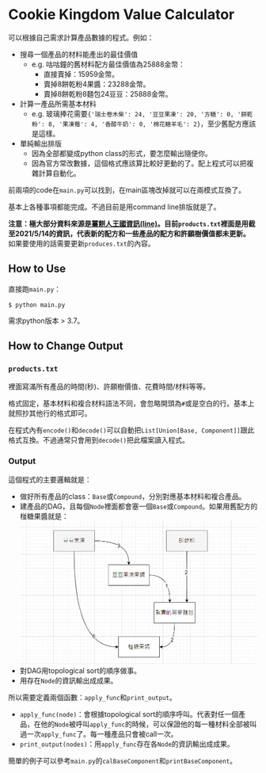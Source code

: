 # Cookie Kingdom Value Calculator

可以根據自己需求計算產品數據的程式。例如：
+ 搜尋一個產品的材料能產出的最佳價值
  + e.g. 咕咕鐘的舊材料配方最佳價值為25888金幣：
    + 直接賣掉：15959金幣。
    + 賣掉8餅乾粉4果醬：23288金幣。
    + 賣掉8餅乾粉8麵包24豆豆：25888金幣。
+ 計算一產品所需基本材料
  + e.g. 玻璃捧花需要`{'瑞士卷木柴': 24, '豆豆果凍': 20, '方糖': 0, '餅乾粉': 8, '果凍莓': 4, '香醇牛奶': 0, '棉花糖羊毛': 2}`，至少舊配方應該是這樣。
+ 單純輸出排版
  + 因為全部都變成python class的形式，要怎麼輸出隨便你。
  + 因為官方常改數據，這個格式應該算比較好更動的了。配上程式可以把複雜計算自動化。

前兩項的code在`main.py`可以找到，在main區塊改掉就可以在兩模式互換了。

基本上各種事項都能完成。不過目前是用command line排版就是了。

**注意：極大部分資料來源是[薑餅人王國資訊(line)](https://timeline.line.me/user/_dc_QO8G7ggGbjbSHCYc76i_gegvzmatkCww5Ogc?utm_medium=windows&utm_source=desktop&utm_campaign=OA_Profile)。目前`products.txt`裡面是用截至2021/5/14的資訊，代表新的配方和一些產品的配方和許願樹價值都未更新。** 如果要使用的話需要更新`produces.txt`的內容。

## How to Use
直接跑`main.py`：
```
$ python main.py
```
需求python版本 > 3.7。
## How to Change Output

### `products.txt`
裡面寫滿所有產品的時間(秒)、許願樹價值、花費時間/材料等等。

格式固定，基本材料和複合材料語法不同，會忽略開頭為`#`或是空白的行。基本上就照抄其他行的格式即可。

在程式內有`encode()`和`decode()`可以自動把`List[Union[Base, Component]]`跟此格式互換。不過通常只會用到`decode()`把此檔案讀入程式。

### Output
這個程式的主要邏輯就是：
+ 做好所有產品的class：`Base`或`Compound`，分別對應基本材料和複合產品。
+ 建產品的DAG，且每個`Node`裡面都會塞一個`Base`或`Compound`。如果用舊配方的椪糖果醬就是：
![](images/jam.png)
+ 對DAG用topological sort的順序做事。
+ 用存在`Node`的資訊輸出成成果。

所以需要定義兩個函數：`apply_func`和`print_output`。
+ `apply_func(node)`：會根據topological sort的順序呼叫。代表對任一個產品，在他的`Node`被呼叫`apply_func`的時候，可以保證他的每一種材料全部被叫過一次`apply_func`了。每一種產品只會被call一次。
+ `print_output(nodes)`：用`apply_func`存在各`Node`的資訊輸出成成果。

簡單的例子可以參考`main.py`的`calBaseComponent`和`printBaseComponent`。
